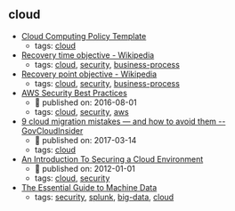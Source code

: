 cloud 
---
* [Cloud Computing Policy Template](http://www.itmanagerdaily.com/cloud-computing-policy-template/)
    * tags: [cloud](../tags/cloud.md)
* [Recovery time objective - Wikipedia](https://en.wikipedia.org/wiki/Recovery_time_objective)
    * tags: [cloud](../tags/cloud.md), [security](../tags/security.md), [business-process](../tags/business-process.md)
* [Recovery point objective - Wikipedia](https://en.wikipedia.org/wiki/Recovery_point_objective)
    * tags: [cloud](../tags/cloud.md), [security](../tags/security.md), [business-process](../tags/business-process.md)
* [AWS Security Best Practices](https://d1.awsstatic.com/whitepapers/Security/AWS_Security_Best_Practices.pdf)
    * :calendar: published on: 2016-08-01
    * tags: [cloud](../tags/cloud.md), [security](../tags/security.md), [aws](../tags/aws.md)
* [9 cloud migration mistakes — and how to avoid them -- GovCloudInsider](https://govcloudinsider.com/articles/2017/03/14/cloud-migration-mistakes.aspx)
    * :calendar: published on: 2017-03-14
    * tags: [cloud](../tags/cloud.md)
* [An Introduction To Securing a Cloud Environment](https://www.sans.org/reading-room/whitepapers/cloud/introduction-securing-cloud-environment-34052)
    * :calendar: published on: 2012-01-01
    * tags: [cloud](../tags/cloud.md), [security](../tags/security.md)
* [The Essential Guide to Machine Data](https://www.splunk.com/pdfs/ebooks/the-essential-guide-to-machine-data.pdf)
    * tags: [security](../tags/security.md), [splunk](../tags/splunk.md), [big-data](../tags/big-data.md), [cloud](../tags/cloud.md)

